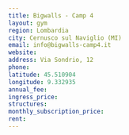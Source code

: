 ```yaml
---
title: Bigwalls - Camp 4
layout: gym
region: Lombardia
city: Cernusco sul Naviglio (MI)
email: info@bigwalls-camp4.it
website: 
address: Via Sondrio, 12
phone: 
latitude: 45.510904
longitude: 9.332935
annual_fee: 
ingress_price: 
structures: 
monthly_subscription_price: 
rent: 
---
```


